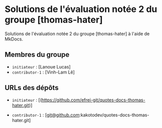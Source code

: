 # Solutions de l'évaluation notée 2 du groupe [thomas-hater]

Solutions de l'évaluation notée 2 du groupe [thomas-hater] à l'aide de MkDocs.

## Membres du groupe

- `initiateur` : [Lanoue Lucas]
- `contributor-1` : [Vinh-Lam Lê]

## URLs des dépôts

- `initiateur` : [(https://github.com/efrei-git/quotes-docs-thomas-hater.git)]

- `contributor-1` : [git@github.com:kakotodev/quotes-docs-thomas-hater.git]




